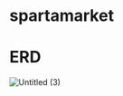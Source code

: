 # spartamarket
# ERD
![Untitled (3)](https://github.com/mellow-mars/spartamarket/assets/142032967/b2980ee6-33a6-43e6-996d-3d48be2a8a75)
